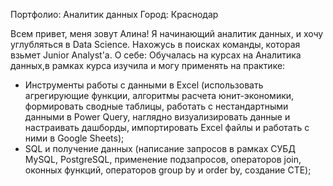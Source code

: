 Портфолио: Аналитик данных
Город: Краснодар

Всем привет, меня зовут Алина!
Я начинающий аналитик данных, и хочу углубляться в Data Science. Нахожусь в поисках команды, которая взьмет Junior Analyst'а.
О себе:
Обучалась на курсах на Аналитика данных,в рамках курса изучила и могу применять на практике:
- Инструменты работы с данными в Excel (использовать агрегирующие функции, алгоритмы расчета юнит-экономики, формировать сводные таблицы, работать c нестандартными данными в Power Query, наглядно визуализировать данные и настраивать дашборды, импортировать Excel файлы и работать с ними в Google Sheets);
- SQL и получение данных (написание запросов в рамках  СУБД MySQL, PostgreSQL, применение подзапросов, операторов join, оконных функций, операторов group by и order by, создание CTE);
